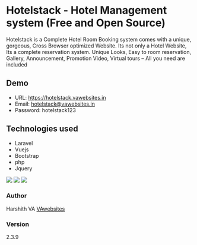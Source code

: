 # Hotelstack - Hotel Management system (Free and Open Source)

Hotelstack is a Complete Hotel Room Booking system comes with a unique, gorgeous, Cross Browser optimized Website. Its not only a Hotel Website, Its a complete reservation system. Unique Looks, Easy to room reservation, Gallery, Announcement, Promotion Video, Virtual tours – All you need are included

## Demo
+ URL: https://hotelstack.vawebsites.in
+ Email: hotelstack@vawebsites.in
+ Password: hotelstack123

## Technologies used
+ Laravel
+ Vuejs
+ Bootstrap
+ php
+ Jquery

![](https://i.ibb.co/xqFk0kd/1.jpg)
![](https://i.ibb.co/brG6vF8/2.jpg)
![](https://i.ibb.co/xqFk0kd/1.jpg)

### Author

Harshith VA
[VAwebsites](http://www.vawebsites.in)

### Version

2.3.9

